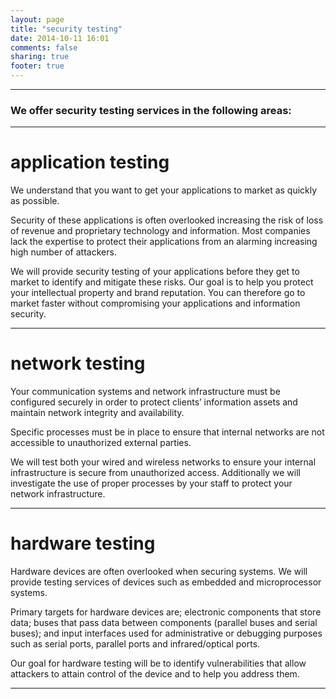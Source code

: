 ```yaml
---
layout: page
title: "security testing"
date: 2014-10-11 16:01
comments: false
sharing: true
footer: true
---
```

***
### We offer security testing services in the following areas:
***
# application testing
We understand that you want to get your applications to market as quickly as possible.


Security of these applications is often overlooked increasing the risk of loss of
revenue and proprietary technology and information. Most companies lack
the expertise to protect their applications from an alarming increasing high
number of attackers.


We will provide security testing of your applications before they get to market to
identify and mitigate these risks. Our goal is to help you protect your
intellectual property and brand reputation. You can therefore go to
market faster without compromising your applications and information
security.
***
# network testing

Your communication systems and network infrastructure must be configured
securely in order to protect clients’ information assets and maintain network
integrity and availability.


Specific processes must be in place to ensure that internal networks are not
accessible to unauthorized external parties.


We will test both your wired and wireless networks to ensure your internal
infrastructure is secure from unauthorized access. Additionally we will
investigate the use of proper processes by your staff to protect your network
infrastructure.
***
# hardware testing

Hardware devices are often overlooked when securing systems.
We will provide testing services of devices such as embedded and
microprocessor systems.

Primary targets for hardware devices are; electronic components that store
data; buses that pass data between components (parallel buses and serial
buses); and input interfaces used for administrative or debugging purposes such as 
serial ports, parallel ports and infrared/optical ports.

Our goal for hardware testing will be to identify vulnerabilities that allow
attackers to attain control of the device and to help you address them.
***
